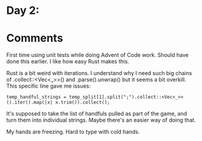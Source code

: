 # Day 2:

# Comments
First time using unit tests while doing Advent of Code work. Should have done this earlier. I like how easy Rust makes this.

Rust is a bit weird with iterations. I understand why I need such big chains of .collect::<Vec<_>>() and .parse().unwrap() but it seems a bit overkill. This specific line gave me issues:

`temp_handful_strings = temp_split[1].split(";").collect::<Vec<_>>().iter().map(|x| x.trim()).collect();`

It's supposed to take the list of handfuls pulled as part of the game, and turn them into individual strings. Maybe there's an easier way of doing that.

My hands are freezing. Hard to type with cold hands.
